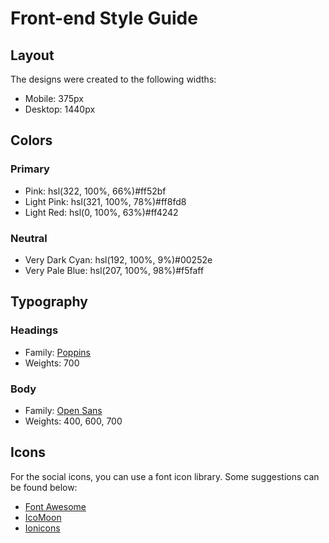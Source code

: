 # Front-end Style Guide

## Layout

The designs were created to the following widths:

- Mobile: 375px
- Desktop: 1440px

## Colors

### Primary

- Pink: hsl(322, 100%, 66%)#ff52bf
- Light Pink: hsl(321, 100%, 78%)#ff8fd8
- Light Red: hsl(0, 100%, 63%)#ff4242

### Neutral

- Very Dark Cyan: hsl(192, 100%, 9%)#00252e
- Very Pale Blue: hsl(207, 100%, 98%)#f5faff

## Typography

### Headings

- Family: [Poppins](https://fonts.google.com/specimen/Poppins)
- Weights: 700

### Body

- Family: [Open Sans](https://fonts.google.com/specimen/Open+Sans)
- Weights: 400, 600, 700

## Icons

For the social icons, you can use a font icon library. Some suggestions can be found below:

- [Font Awesome](https://fontawesome.com/)
- [IcoMoon](https://icomoon.io/)
- [Ionicons](https://ionicons.com/)
